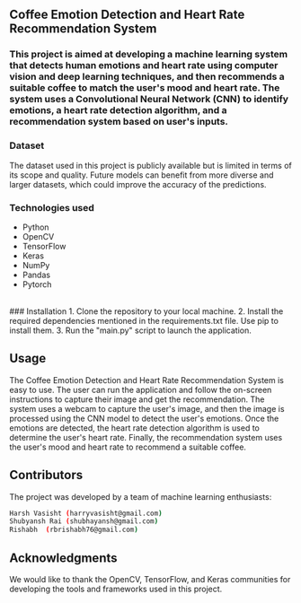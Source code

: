 ## Coffee Emotion Detection and Heart Rate Recommendation System
### This project is aimed at developing a machine learning system that detects human emotions and heart rate using computer vision and deep learning techniques, and then recommends a suitable coffee to match the user's mood and heart rate. The system uses a Convolutional Neural Network (CNN) to identify emotions, a heart rate detection algorithm, and a recommendation system based on user's inputs.

### Dataset
The dataset used in this project is publicly available but is limited in terms of its scope and quality. Future models can benefit from more diverse and larger datasets, which could improve the accuracy of the predictions.
<br/>
### Technologies used
- Python
- OpenCV
- TensorFlow
- Keras
- NumPy
- Pandas
- Pytorch
<br/>
### Installation
1. Clone the repository to your local machine.
2. Install the required dependencies mentioned in the requirements.txt file. Use pip to install them.
3. Run the "main.py" script to launch the application.


## Usage
The Coffee Emotion Detection and Heart Rate Recommendation System is easy to use. The user can run the application and follow the on-screen instructions to capture their image and get the recommendation. The system uses a webcam to capture the user's image, and then the image is processed using the CNN model to detect the user's emotions. Once the emotions are detected, the heart rate detection algorithm is used to determine the user's heart rate. Finally, the recommendation system uses the user's mood and heart rate to recommend a suitable coffee.

## Contributors
The project was developed by a team of machine learning enthusiasts:

``` bash
Harsh Vasisht (harryvasisht@gmail.com)
Shubyansh Rai (shubhayansh@gmail.com)
Rishabh  (rbrishabh76@gmail.com)
```
## Acknowledgments
We would like to thank the OpenCV, TensorFlow, and Keras communities for developing the tools and frameworks used in this project.
